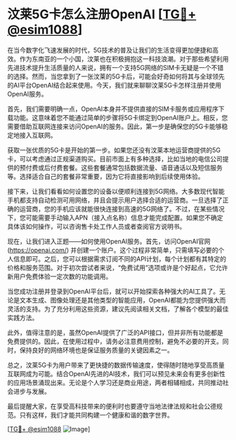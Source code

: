 # 汶莱5G卡怎么注册OpenAI [[TG💪+ @esim1088](https://t.me/s/esim1088)]

在当今数字化飞速发展的时代，5G技术的普及让我们的生活变得更加便捷和高效。作为东南亚的一个小国，汶莱也在积极拥抱这一科技浪潮。对于那些希望利用先进技术提升生活质量的人来说，拥有一个支持5G网络的SIM卡无疑是一个不错的选择。然而，当您拿到了一张汶莱的5G卡后，可能会好奇如何将其与全球领先的AI平台OpenAI结合起来使用。今天，我们就来聊聊汶莱5G卡怎样注册并使用OpenAI服务。

首先，我们需要明确一点，OpenAI本身并不提供直接的SIM卡服务或应用程序下载功能。这意味着您不能通过简单的步骤将5G卡绑定到OpenAI账户上。相反，您需要借助互联网连接来访问OpenAI的服务。因此，第一步是确保您的5G卡能够稳定地接入互联网。

获取一张优质的5G卡是开始的第一步。如果您还没有汶莱本地运营商提供的5G卡，可以考虑通过正规渠道购买。目前市面上有多种选择，比如当地的电信公司提供的预付费或后付费套餐。这些套餐通常包括数据流量、语音通话以及短信服务等。选择适合自己的套餐非常重要，因为它将直接影响到后续使用体验。

接下来，让我们看看如何设置您的设备以便顺利连接到5G网络。大多数现代智能手机都支持自动检测可用网络，并且会提示用户选择合适的运营商。一旦选择了正确的运营商，您的手机应该就能很快连接到高速的5G网络了。不过，在某些情况下，您可能需要手动输入APN（接入点名称）信息才能完成配置。如果您不确定具体该如何操作，可以咨询售卡处工作人员或者查阅官方说明书。

现在，让我们进入正题——如何使用OpenAI服务。首先，访问OpenAI官网 (https://openai.com/) 并创建一个账户。这个过程非常简单，只需填写必要的个人信息即可。之后，您可以根据需求订阅不同的API计划，每个计划都有其特定的价格和服务范围。对于初次尝试者来说，“免费试用”选项或许是个好起点，它允许新用户免费体验一定次数的功能调用。

当您成功注册并登录到OpenAI平台后，就可以开始探索各种强大的AI工具了。无论是文本生成、图像处理还是其他类型的智能应用，OpenAI都能为您提供强大而灵活的支持。为了充分利用这些资源，建议先阅读相关文档，了解各个模型的最佳实践方法。

此外，值得注意的是，虽然OpenAI提供了广泛的API接口，但并非所有功能都是免费提供的。因此，在使用过程中，请务必注意费用控制，避免不必要的开支。同时，保持良好的网络环境也是保证服务质量的关键因素之一。

总之，汶莱5G卡为用户带来了更快捷的数据传输速度，使得随时随地享受高质量互联网成为可能。结合OpenAI先进的AI技术，我们可以预见未来会有更多创新性的应用场景涌现出来。无论是个人学习还是商业用途，两者相辅相成，共同推动社会进步与发展。

最后提醒大家，在享受高科技带来的便利时也要遵守当地法律法规和社会公德规范。只有这样，我们才能共同构建一个健康和谐的数字世界。

[[TG💪+ @esim1088](https://t.me/s/esim1088) ![Image](https://i.postimg.cc/4NQfJmqS/Snipaste-2025-05-13-00-14-12.png)]